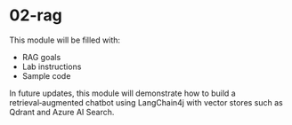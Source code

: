 # 02-rag

This module will be filled with:

- RAG goals
- Lab instructions
- Sample code

In future updates, this module will demonstrate how to build a
retrieval‑augmented chatbot using LangChain4j with vector stores such
as Qdrant and Azure AI Search.